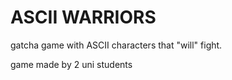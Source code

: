 # ASCII WARRIORS
 
gatcha game with ASCII characters that "will" fight.

game made by 2 uni students
